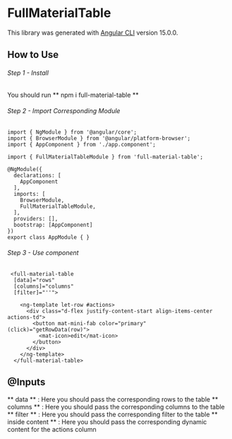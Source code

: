 # FullMaterialTable

This library was generated with [Angular CLI](https://github.com/angular/angular-cli) version 15.0.0.

## How to Use

###### Step 1 - Install

You should run ** npm i full-material-table **

###### Step 2 - Import Corresponding Module
```
import { NgModule } from '@angular/core';
import { BrowserModule } from '@angular/platform-browser';
import { AppComponent } from './app.component';

import { FullMaterialTableModule } from 'full-material-table';

@NgModule({
  declarations: [
    AppComponent
  ],
  imports: [
    BrowserModule,
    FullMaterialTableModule, 
  ],
  providers: [],
  bootstrap: [AppComponent]
})
export class AppModule { }
```


###### Step 3 - Use component 

```
 <full-material-table
  [data]="rows"
  [columns]="columns"
  [filter]="''">

    <ng-template let-row #actions>
      <div class="d-flex justify-content-start align-items-center actions-td">
        <button mat-mini-fab color="primary" (click)="getRowData(row)">
          <mat-icon>edit</mat-icon>
        </button>        
      </div>
    </ng-template>
  </full-material-table>
```


## @Inputs 

** data ** : Here you should pass the corresponding rows to the table
** columns ** : Here you should pass the corresponding columns to the table
** filter ** : Here you should pass the corresponding filter to the table
** inside content ** : Here you should pass the corresponding dynamic content for the actions column
